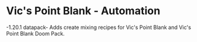 # Vic's Point Blank - Automation
-1.20.1 datapack-
Adds create mixing recipes for Vic's Point Blank and Vic's Point Blank Doom Pack.
